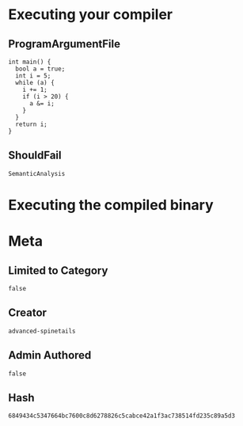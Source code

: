 # Executing your compiler

## ProgramArgumentFile

```
int main() {
  bool a = true;
  int i = 5;
  while (a) {
    i += 1;
    if (i > 20) {
      a &= i;
    }
  }
  return i;
}
```

## ShouldFail

```
SemanticAnalysis
```

# Executing the compiled binary

# Meta

## Limited to Category

```
false
```

## Creator

```
advanced-spinetails
```

## Admin Authored

```
false
```

## Hash

```
6849434c5347664bc7600c8d6278826c5cabce42a1f3ac738514fd235c89a5d3
```
